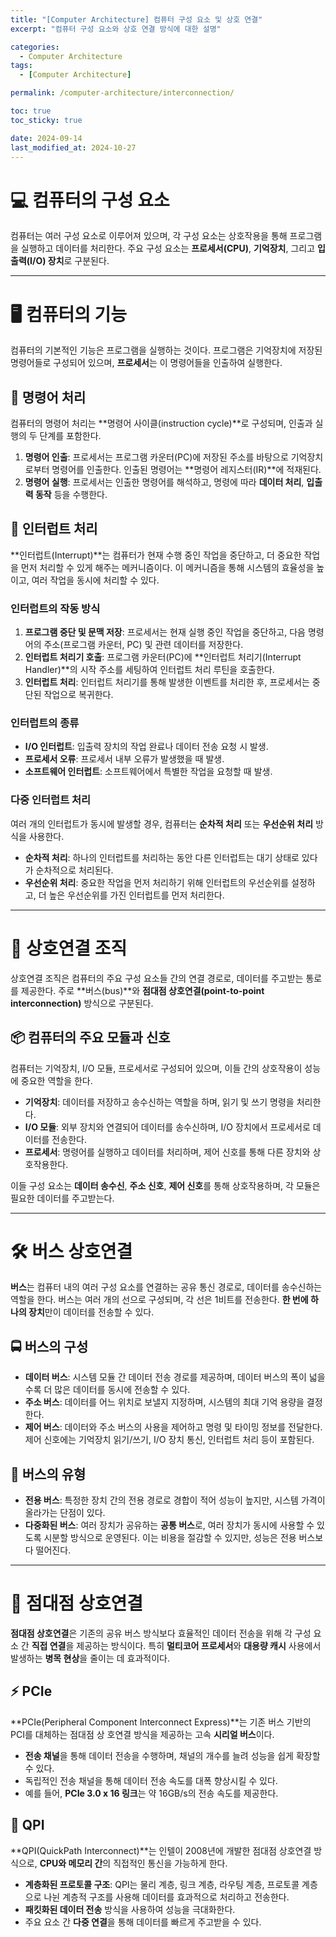 ```yaml
---
title: "[Computer Architecture] 컴퓨터 구성 요소 및 상호 연결"
excerpt: "컴퓨터 구성 요소와 상호 연결 방식에 대한 설명"

categories:
  - Computer Architecture
tags:
  - [Computer Architecture]

permalink: /computer-architecture/interconnection/

toc: true
toc_sticky: true

date: 2024-09-14
last_modified_at: 2024-10-27
---
```


# 💻 컴퓨터의 구성 요소

컴퓨터는 여러 구성 요소로 이루어져 있으며, 각 구성 요소는 상호작용을 통해 프로그램을 실행하고 데이터를 처리한다. 주요 구성 요소는 **프로세서(CPU)**, **기억장치**, 그리고 **입출력(I/O) 장치**로 구분된다.

---

# 🖥️ 컴퓨터의 기능

컴퓨터의 기본적인 기능은 프로그램을 실행하는 것이다. 프로그램은 기억장치에 저장된 명령어들로 구성되어 있으며, **프로세서**는 이 명령어들을 인출하여 실행한다.

## 🧠 명령어 처리

컴퓨터의 명령어 처리는 **명령어 사이클(instruction cycle)**로 구성되며, 인출과 실행의 두 단계를 포함한다.

1. **명령어 인출**: 프로세서는 프로그램 카운터(PC)에 저장된 주소를 바탕으로 기억장치로부터 명령어를 인출한다. 인출된 명령어는 **명령어 레지스터(IR)**에 적재된다.
2. **명령어 실행**: 프로세서는 인출한 명령어를 해석하고, 명령에 따라 **데이터 처리**, **입출력 동작** 등을 수행한다.

## 🛑 인터럽트 처리

**인터럽트(Interrupt)**는 컴퓨터가 현재 수행 중인 작업을 중단하고, 더 중요한 작업을 먼저 처리할 수 있게 해주는 메커니즘이다. 이 메커니즘을 통해 시스템의 효율성을 높이고, 여러 작업을 동시에 처리할 수 있다.

<h3>인터럽트의 작동 방식</h3>

1. **프로그램 중단 및 문맥 저장**: 프로세서는 현재 실행 중인 작업을 중단하고, 다음 명령어의 주소(프로그램 카운터, PC) 및 관련 데이터를 저장한다.
2. **인터럽트 처리기 호출**: 프로그램 카운터(PC)에 **인터럽트 처리기(Interrupt Handler)**의 시작 주소를 세팅하여 인터럽트 처리 루틴을 호출한다.
3. **인터럽트 처리**: 인터럽트 처리기를 통해 발생한 이벤트를 처리한 후, 프로세서는 중단된 작업으로 복귀한다.

<h3>인터럽트의 종류</h3>

- **I/O 인터럽트**: 입출력 장치의 작업 완료나 데이터 전송 요청 시 발생.
- **프로세서 오류**: 프로세서 내부 오류가 발생했을 때 발생.
- **소프트웨어 인터럽트**: 소프트웨어에서 특별한 작업을 요청할 때 발생.

<h3>다중 인터럽트 처리</h3>

여러 개의 인터럽트가 동시에 발생할 경우, 컴퓨터는 **순차적 처리** 또는 **우선순위 처리** 방식을 사용한다.

- **순차적 처리**: 하나의 인터럽트를 처리하는 동안 다른 인터럽트는 대기 상태로 있다가 순차적으로 처리된다.
- **우선순위 처리**: 중요한 작업을 먼저 처리하기 위해 인터럽트의 우선순위를 설정하고, 더 높은 우선순위를 가진 인터럽트를 먼저 처리한다.

---

# 🔗 상호연결 조직

상호연결 조직은 컴퓨터의 주요 구성 요소들 간의 연결 경로로, 데이터를 주고받는 통로를 제공한다. 주로 **버스(bus)**와 **점대점 상호연결(point-to-point interconnection)** 방식으로 구분된다.

## 📦 컴퓨터의 주요 모듈과 신호

컴퓨터는 기억장치, I/O 모듈, 프로세서로 구성되어 있으며, 이들 간의 상호작용이 성능에 중요한 역할을 한다.

- **기억장치**: 데이터를 저장하고 송수신하는 역할을 하며, 읽기 및 쓰기 명령을 처리한다.
- **I/O 모듈**: 외부 장치와 연결되어 데이터를 송수신하며, I/O 장치에서 프로세서로 데이터를 전송한다.
- **프로세서**: 명령어를 실행하고 데이터를 처리하며, 제어 신호를 통해 다른 장치와 상호작용한다.

이들 구성 요소는 **데이터 송수신**, **주소 신호**, **제어 신호**를 통해 상호작용하며, 각 모듈은 필요한 데이터를 주고받는다.

---

# 🛠️ 버스 상호연결

**버스**는 컴퓨터 내의 여러 구성 요소를 연결하는 공유 통신 경로로, 데이터를 송수신하는 역할을 한다. 버스는 여러 개의 선으로 구성되며, 각 선은 1비트를 전송한다. **한 번에 하나의 장치**만이 데이터를 전송할 수 있다.

## 🚍 버스의 구성

- **데이터 버스**: 시스템 모듈 간 데이터 전송 경로를 제공하며, 데이터 버스의 폭이 넓을수록 더 많은 데이터를 동시에 전송할 수 있다.
- **주소 버스**: 데이터를 어느 위치로 보낼지 지정하며, 시스템의 최대 기억 용량을 결정한다.
- **제어 버스**: 데이터와 주소 버스의 사용을 제어하고 명령 및 타이밍 정보를 전달한다. 제어 신호에는 기억장치 읽기/쓰기, I/O 장치 통신, 인터럽트 처리 등이 포함된다.

## 🔀 버스의 유형

- **전용 버스**: 특정한 장치 간의 전용 경로로 경합이 적어 성능이 높지만, 시스템 가격이 올라가는 단점이 있다.
- **다중화된 버스**: 여러 장치가 공유하는 **공통 버스**로, 여러 장치가 동시에 사용할 수 있도록 시분할 방식으로 운영된다. 이는 비용을 절감할 수 있지만, 성능은 전용 버스보다 떨어진다.

---

# 🚀 점대점 상호연결

**점대점 상호연결**은 기존의 공유 버스 방식보다 효율적인 데이터 전송을 위해 각 구성 요소 간 **직접 연결**을 제공하는 방식이다. 특히 **멀티코어 프로세서**와 **대용량 캐시** 사용에서 발생하는 **병목 현상**을 줄이는 데 효과적이다.

## ⚡ PCIe

**PCIe(Peripheral Component Interconnect Express)**는 기존 버스 기반의 PCI를 대체하는 점대점 상
호연결 방식을 제공하는 고속 **시리얼 버스**이다.

- **전송 채널**을 통해 데이터 전송을 수행하며, 채널의 개수를 늘려 성능을 쉽게 확장할 수 있다.
- 독립적인 전송 채널을 통해 데이터 전송 속도를 대폭 향상시킬 수 있다.
- 예를 들어, **PCIe 3.0 x 16 링크**는 약 16GB/s의 전송 속도를 제공한다.

## 🔄 QPI

**QPI(QuickPath Interconnect)**는 인텔이 2008년에 개발한 점대점 상호연결 방식으로, **CPU와 메모리 간**의 직접적인 통신을 가능하게 한다.

- **계층화된 프로토콜 구조**: QPI는 물리 계층, 링크 계층, 라우팅 계층, 프로토콜 계층으로 나뉜 계층적 구조를 사용해 데이터를 효과적으로 처리하고 전송한다.
- **패킷화된 데이터 전송** 방식을 사용하여 성능을 극대화한다.
- 주요 요소 간 **다중 연결**을 통해 데이터를 빠르게 주고받을 수 있다.
